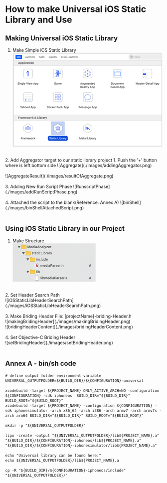 # How to make Universal iOS Static Library and Use

## Making Universal iOS Static Library
1. Make Simple iOS Static Library
![StaticLibrary](./images/makingStaticLib.png)<br>
<br>
2. Add Aggregator target to our static library project
   1. Push the '+' button where is left bottom side
![Aggregate](./images/addingAggregator.png)<br>
<br>
![AggregateResult](./images/resultOfAggregate.png)<br>
<br>
3. Adding New Run Script Phase
![RunscriptPhase](./images/addRunScriptPhase.png)<br>
<br>
4. Attached the script to the blank(Reference: Annex A)
![binShell](./images/binShellAttachedScript.png)<br>
<br>

## Using iOS Static Library in our Project
1. Make Structure <br>
![staticLibraryStructure](./images/staticLibraryStructure.png)<br>
<br>
2. Set Header Search Path <br>
![iOSStaticLibHeaderSearchPath](./images/iOSStaticLibHeaderSearchPath.png)<br>
<br>
3. Make Briding Header File: [projectName]-briding-Header.h <br>
![makingBridingHeader](./images/makingBridingHeader.png)<br>
![bridingHeaderContent](./images/bridingHeaderContent.png)<br>
<br>
4. Set Objective-C Briding Header <br>
![setBridingHeader](./images/setBridingHeader.png)<br>
<br>

## Annex A - bin/sh code
```
# define output folder environment variable
UNIVERSAL_OUTPUTFOLDER=${BUILD_DIR}/${CONFIGURATION}-universal

xcodebuild -target ${PROJECT_NAME} ONLY_ACTIVE_ARCH=NO -configuration ${CONFIGURATION} -sdk iphoneos  BUILD_DIR="${BUILD_DIR}" BUILD_ROOT="${BUILD_ROOT}"
xcodebuild -target ${PROJECT_NAME} -configuration ${CONFIGURATION} -sdk iphonesimulator -arch x86_64 -arch i386 -arch armv7 -arch armv7s -arch arm64 BUILD_DIR="${BUILD_DIR}" BUILD_ROOT="${BUILD_ROOT}"

mkdir -p "${UNIVERSAL_OUTPUTFOLDER}"
 
lipo -create -output "${UNIVERSAL_OUTPUTFOLDER}/lib${PROJECT_NAME}.a" "${BUILD_DIR}/${CONFIGURATION}-iphoneos/lib${PROJECT_NAME}.a" "${BUILD_DIR}/${CONFIGURATION}-iphonesimulator/lib${PROJECT_NAME}.a"
 
echo "Universal library can be found here:"
echo ${UNIVERSAL_OUTPUTFOLDER}/lib${PROJECT_NAME}.a
 
cp -R "${BUILD_DIR}/${CONFIGURATION}-iphoneos/include" "${UNIVERSAL_OUTPUTFOLDER}/"
```
